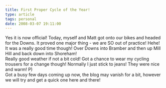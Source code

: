```yaml
---
title: First Proper Cycle of the Year!
type: article
tags: personal
date: 2008-03-07 19:11:00
---
```

Yes it is now official!  Today, myself and Matt got onto our bikes and headed for the Downs.  It proved one major thing - we are SO out of practice!  Hehe!  It was a really good time though!  Over Downs into Bramber and then up Mill Hill and back down into Shoreham!<br />Really good weather if not a bit cold!  Got a chance to wear my cycling trousers for a change though!  Normally I just stick to jeans!  They were nice and warm! P)<br />Got a busy few days coming up now, the blog may vanish for a bit, however we will try and get a quick one here and there!<div class="blogger-post-footer"><img width='1' height='1' src='https://blogger.googleusercontent.com/tracker/31453821-6162234065242700128?l=www.jamesdoc.co.uk' alt='' /></div>

